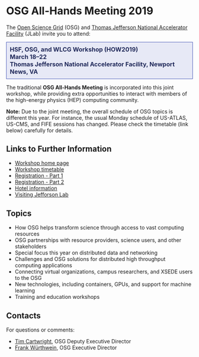 # OSG All-Hands Meeting 2019

The [Open Science Grid](https://www.opensciencegrid.org) (OSG) and [Thomas Jefferson National Accelerator
Facility](https://www.jlab.org) (JLab) invite you to attend:

<div style="border: 1px solid #3F51B5; color: #20295A; background-color: #E7E9F6; padding: 1ex; font-size: 115%; font-weight: bold;">
  HSF, OSG, and WLCG Workshop (HOW2019)
  <br>
  March 18&ndash;22
  <br>
  Thomas Jefferson National Accelerator Facility, Newport News, VA
</div>

The traditional **OSG All-Hands Meeting** is incorporated into this joint workshop, while providing extra opportunities
to interact with members of the high-energy physics (HEP) computing community.

**Note:** Due to the joint meeting, the overall schedule of OSG topics is different this year.  For instance, the usual
Monday schedule of US-ATLAS, US-CMS, and FIFE sessions has changed.  Please check the timetable (link below) carefully
for details.

## Links to Further Information

* [Workshop home page](https://indico.cern.ch/e/how2019)
* [Workshop timetable](https://indico.cern.ch/event/759388/timetable/)
* [Registration - Part 1](https://indico.cern.ch/event/759388/registrations/47288/)
* [Registration - Part 2](https://misportal.jlab.org/Ul/conferences/generic_conference/registration.cfm?conference_id=WLCG-HSF2019)
* [Hotel information](https://indico.cern.ch/event/759388/page/15517-accommodation)
* [Visiting Jefforson Lab](https://www.jlab.org/visiting)

## Topics

* How OSG helps transform science through access to vast computing resources
* OSG partnerships with resource providers, science users, and other stakeholders
* Special focus this year on distributed data and networking
* Challenges and OSG solutions for distributed high throughput computing applications
* Connecting virtual organizations, campus researchers, and XSEDE users to the OSG
* New technologies, including containers, GPUs, and support for machine learning
* Training and education workshops

## Contacts

For questions or comments:

* [Tim Cartwright](mailto:cat@cs.wisc.edu), OSG Deputy Executive Director
* [Frank Würthwein](mailto:fkw@ucsd.edu), OSG Executive Director
